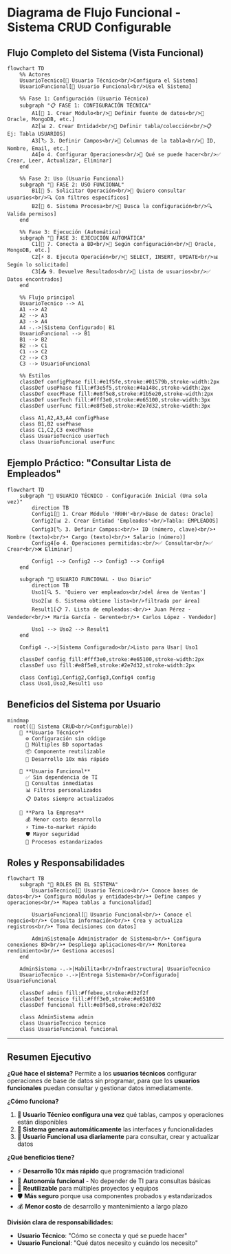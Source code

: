 # Diagrama de Flujo Funcional - Sistema CRUD Configurable

## Flujo Completo del Sistema (Vista Funcional)

```mermaid
flowchart TD
    %% Actores
    UsuarioTecnico[🔧 Usuario Técnico<br/>Configura el Sistema]
    UsuarioFuncional[👤 Usuario Funcional<br/>Usa el Sistema]
    
    %% Fase 1: Configuración (Usuario Técnico)
    subgraph "📋 FASE 1: CONFIGURACIÓN TÉCNICA"
        A1[🏢 1. Crear Módulo<br/>📝 Definir fuente de datos<br/>🔗 Oracle, MongoDB, etc.]
        A2[📊 2. Crear Entidad<br/>📝 Definir tabla/colección<br/>📋 Ej: Tabla USUARIOS]
        A3[🏷️ 3. Definir Campos<br/>📝 Columnas de la tabla<br/>🔧 ID, Nombre, Email, etc.]
        A4[⚙️ 4. Configurar Operaciones<br/>📝 Qué se puede hacer<br/>✅ Crear, Leer, Actualizar, Eliminar]
    end
    
    %% Fase 2: Uso (Usuario Funcional)
    subgraph "🚀 FASE 2: USO FUNCIONAL"
        B1[🎯 5. Solicitar Operación<br/>📝 Quiero consultar usuarios<br/>🔍 Con filtros específicos]
        B2[🔄 6. Sistema Procesa<br/>📝 Busca la configuración<br/>🔍 Valida permisos]
    end
    
    %% Fase 3: Ejecución (Automática)
    subgraph "💾 FASE 3: EJECUCIÓN AUTOMÁTICA"
        C1[🔌 7. Conecta a BD<br/>📝 Según configuración<br/>🏢 Oracle, MongoDB, etc.]
        C2[⚡ 8. Ejecuta Operación<br/>📝 SELECT, INSERT, UPDATE<br/>📊 Según lo solicitado]
        C3[📤 9. Devuelve Resultados<br/>📝 Lista de usuarios<br/>✅ Datos encontrados]
    end
    
    %% Flujo principal
    UsuarioTecnico --> A1
    A1 --> A2
    A2 --> A3
    A3 --> A4
    A4 -.->|Sistema Configurado| B1
    UsuarioFuncional --> B1
    B1 --> B2
    B2 --> C1
    C1 --> C2
    C2 --> C3
    C3 --> UsuarioFuncional
    
    %% Estilos
    classDef configPhase fill:#e1f5fe,stroke:#01579b,stroke-width:2px
    classDef usePhase fill:#f3e5f5,stroke:#4a148c,stroke-width:2px
    classDef execPhase fill:#e8f5e8,stroke:#1b5e20,stroke-width:2px
    classDef userTech fill:#fff3e0,stroke:#e65100,stroke-width:3px
    classDef userFunc fill:#e8f5e8,stroke:#2e7d32,stroke-width:3px
    
    class A1,A2,A3,A4 configPhase
    class B1,B2 usePhase
    class C1,C2,C3 execPhase
    class UsuarioTecnico userTech
    class UsuarioFuncional userFunc
```

## Ejemplo Práctico: "Consultar Lista de Empleados"

```mermaid
flowchart TD
    subgraph "🔧 USUARIO TÉCNICO - Configuración Inicial (Una sola vez)"
        direction TB
        Config1[🏢 1. Crear Módulo 'RRHH'<br/>Base de datos: Oracle]
        Config2[📊 2. Crear Entidad 'Empleados'<br/>Tabla: EMPLEADOS]
        Config3[🏷️ 3. Definir Campos:<br/>• ID (número, clave)<br/>• Nombre (texto)<br/>• Cargo (texto)<br/>• Salario (número)]
        Config4[⚙️ 4. Operaciones permitidas:<br/>✅ Consultar<br/>✅ Crear<br/>❌ Eliminar]
        
        Config1 --> Config2 --> Config3 --> Config4
    end
    
    subgraph "👤 USUARIO FUNCIONAL - Uso Diario"
        direction TB
        Uso1[🔍 5. 'Quiero ver empleados<br/>del área de Ventas']
        Uso2[📊 6. Sistema obtiene lista<br/>filtrada por área]
        Result1[📋 7. Lista de empleados:<br/>• Juan Pérez - Vendedor<br/>• María García - Gerente<br/>• Carlos López - Vendedor]
        
        Uso1 --> Uso2 --> Result1
    end
    
    Config4 -.->|Sistema Configurado<br/>Listo para Usar| Uso1
    
    classDef config fill:#fff3e0,stroke:#e65100,stroke-width:2px
    classDef uso fill:#e8f5e8,stroke:#2e7d32,stroke-width:2px
    
    class Config1,Config2,Config3,Config4 config
    class Uso1,Uso2,Result1 uso
```

## Beneficios del Sistema por Usuario

```mermaid
mindmap
  root((🎯 Sistema CRUD<br/>Configurable))
    🔧 **Usuario Técnico**
      ⚙️ Configuración sin código
      🔌 Múltiples BD soportadas
      📦 Componente reutilizable
      🚀 Desarrollo 10x más rápido
    
    👤 **Usuario Funcional**
      ✅ Sin dependencia de TI
      🎯 Consultas inmediatas
      📊 Filtros personalizados
      📋 Datos siempre actualizados
    
    💼 **Para la Empresa**
      💰 Menor costo desarrollo
      ⚡ Time-to-market rápido
      🛡️ Mayor seguridad
      🔄 Procesos estandarizados
```

## Roles y Responsabilidades

```mermaid
flowchart TB
    subgraph "👥 ROLES EN EL SISTEMA"
        UsuarioTecnico[🔧 Usuario Técnico<br/>• Conoce bases de datos<br/>• Configura módulos y entidades<br/>• Define campos y operaciones<br/>• Mapea tablas a funcionalidad]
        
        UsuarioFuncional[👤 Usuario Funcional<br/>• Conoce el negocio<br/>• Consulta información<br/>• Crea y actualiza registros<br/>• Toma decisiones con datos]
        
        AdminSistema[⚙️ Administrador de Sistema<br/>• Configura conexiones BD<br/>• Despliega aplicaciones<br/>• Monitorea rendimiento<br/>• Gestiona accesos]
    end
    
    AdminSistema -.->|Habilita<br/>Infraestructura| UsuarioTecnico
    UsuarioTecnico -.->|Entrega Sistema<br/>Configurado| UsuarioFuncional
    
    classDef admin fill:#ffebee,stroke:#d32f2f
    classDef tecnico fill:#fff3e0,stroke:#e65100
    classDef funcional fill:#e8f5e8,stroke:#2e7d32
    
    class AdminSistema admin
    class UsuarioTecnico tecnico
    class UsuarioFuncional funcional
```

---

## Resumen Ejecutivo

**¿Qué hace el sistema?**
Permite a los **usuarios técnicos** configurar operaciones de base de datos sin programar, para que los **usuarios funcionales** puedan consultar y gestionar datos inmediatamente.

**¿Cómo funciona?**

1. **🔧 Usuario Técnico configura una vez** qué tablas, campos y operaciones están disponibles
2. **🚀 Sistema genera automáticamente** las interfaces y funcionalidades
3. **👤 Usuario Funcional usa diariamente** para consultar, crear y actualizar datos

**¿Qué beneficios tiene?**

- ⚡ **Desarrollo 10x más rápido** que programación tradicional
- 🎯 **Autonomía funcional** - No depender de TI para consultas básicas
- 🔄 **Reutilizable** para múltiples proyectos y equipos
- 🛡️ **Más seguro** porque usa componentes probados y estandarizados
- 💰 **Menor costo** de desarrollo y mantenimiento a largo plazo

**División clara de responsabilidades:**

- **Usuario Técnico**: "Cómo se conecta y qué se puede hacer"
- **Usuario Funcional**: "Qué datos necesito y cuándo los necesito"
